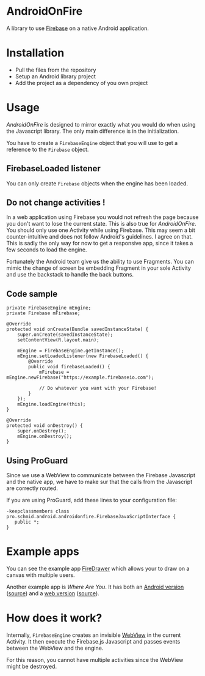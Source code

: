 AndroidOnFire
=============

A library to use [Firebase][firebase] on a native Android application.

# Installation

* Pull the files from the repository
* Setup an Android library project
* Add the project as a dependency of you own project

# Usage

_AndroidOnFire_ is designed to mirror exactly what you would do when using the Javascript library.
The only main difference is in the initialization. 

You have to create a `FirebaseEngine` object that you will use to get a reference to the `Firebase` object.

## FirebaseLoaded listener

You can only create `Firebase` objects when the engine has been loaded.

## Do not change activities !

In a web application using Firebase you would not refresh the page because you don't want to lose the current state. 
This is also true for _AndroidOnFire_. You should only use one Activity while using Firebase. This may seem a bit counter-intuitive and does not follow Android's guidelines. I agree on that. This is sadly the only way for now to get a responsive app, since it takes a few seconds to load the engine.

Fortunately the Android team give us the ability to use Fragments. You can mimic the change of screen be embedding Fragment in your sole Activity and use the backstack to handle the back buttons.

## Code sample

	private FirebaseEngine mEngine;
	private Firebase mFirebase;

	@Override
	protected void onCreate(Bundle savedInstanceState) {
		super.onCreate(savedInstanceState);
		setContentView(R.layout.main);

		mEngine = FirebaseEngine.getInstance();
		mEngine.setLoadedListener(new FirebaseLoaded() {
			@Override
			public void firebaseLoaded() {
				mFirebase = mEngine.newFirebase("https://example.firebaseio.com");

				// Do whatever you want with your Firebase!
			}
		});
		mEngine.loadEngine(this);
	}

	@Override
	protected void onDestroy() {
		super.onDestroy();
		mEngine.onDestroy();
	}

## Using ProGuard

Since we use a WebView to communicate between the Firebase Javascript and the native app, we have to make sur that the calls from the Javascript are correctly routed.

If you are using ProGuard, add these lines to your configuration file:

    -keepclassmembers class pro.schmid.android.androidonfire.FirebaseJavaScriptInterface {
       public *;
    }
    
# Example apps

You can see the example app [FireDrawer][2] which allows your to draw on a canvas with multiple users.

Another example app is *Where Are You*. It has both an [Android version][3] ([source][4]) and a [web version][5] ([source][6]).

# How does it work?

Internally, `FirebaseEngine` creates an invisible [WebView][1] in the current Activity. It then execute the Firebase.js Javascript and passes events between the WebView and the engine.

For this reason, you cannot have multiple activities since the WebView might be destroyed.

[1]: https://developer.android.com/reference/android/webkit/WebView.html
[2]: https://github.com/jschmid/FireDrawer
[firebase]: https://www.firebase.com/
[3]: https://play.google.com/store/apps/details?id=pro.schmid.android.whereareyou
[4]: https://github.com/jschmid/WhereAreYou-Android
[5]: http://w.schmid.pro/
[6]: https://github.com/jschmid/WhereAreYou-Web